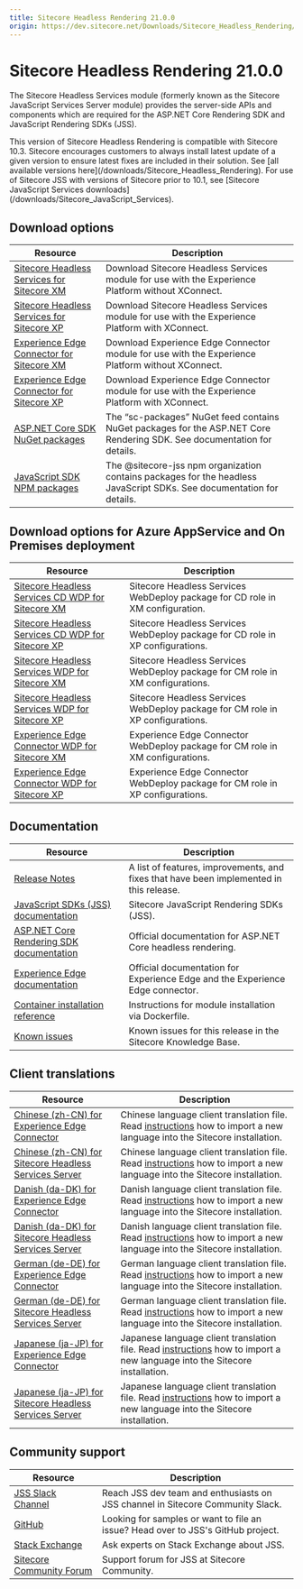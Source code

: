 ```yaml
---
title: Sitecore Headless Rendering 21.0.0
origin: https://dev.sitecore.net/Downloads/Sitecore_Headless_Rendering/21x/Sitecore_Headless_Rendering_2100.aspx
---
```


# Sitecore Headless Rendering 21.0.0

The Sitecore Headless Services module (formerly known as the Sitecore JavaScript Services Server module) provides the server-side APIs and components which are required for the ASP.NET Core Rendering SDK and JavaScript Rendering SDKs (JSS).

  <Alert variant='warning' mb={4}>
    <AlertIcon />
    This version of Sitecore Headless Rendering is compatible with Sitecore 10.3.
  </Alert>
  
  <Alert variant='warning' mb={4}>
    <AlertIcon />
    Sitecore encourages customers to always install latest update of a given version to ensure latest fixes are included in their solution. See [all available versions here](/downloads/Sitecore_Headless_Rendering).
  </Alert>
  
  <Alert variant='warning' mb={4}>
    <AlertIcon />
    For use of Sitecore JSS with versions of Sitecore prior to 10.1, see [Sitecore JavaScript Services downloads](/downloads/Sitecore_JavaScript_Services).
  </Alert>
  

## Download options

 | Resource | Description |
 | --- | --- |
 | [Sitecore Headless Services for Sitecore XM](https://sitecoredev.azureedge.net/~/media/FEC2A2D9E1A3456981673B76FC8C90CA.ashx?date=20221102T124852) | Download Sitecore Headless Services module for use with the Experience Platform without XConnect. |
 | [Sitecore Headless Services for Sitecore XP](https://sitecoredev.azureedge.net/~/media/41619E7443374CA2B64A16FC53306B6C.ashx?date=20221102T124959) | Download Sitecore Headless Services module for use with the Experience Platform with XConnect. |
 | [Experience Edge Connector for Sitecore XM](https://sitecoredev.azureedge.net/~/media/D8C6B00FCD21494F9554261741104927.ashx?date=20221102T124433) | Download Experience Edge Connector module for use with the Experience Platform without XConnect. |
 | [Experience Edge Connector for Sitecore XP](https://sitecoredev.azureedge.net/~/media/75A7FFC8BDA345D8824CEC6BF4B59E4F.ashx?date=20221102T124441) | Download Experience Edge Connector module for use with the Experience Platform with XConnect. |
 | [ASP.NET Core SDK NuGet packages](https://sitecore.myget.org/feed/sc-packages/package/nuget/Sitecore.AspNet.RenderingEngine) | The “sc-packages” NuGet feed contains NuGet packages for the ASP.NET Core Rendering SDK. See documentation for details. |
 | [JavaScript SDK NPM packages](https://www.npmjs.com/org/sitecore-jss) | The @sitecore-jss npm organization contains packages for the headless JavaScript SDKs. See documentation for details. |

## Download options for Azure AppService and On Premises deployment

 | Resource | Description |
 | --- | --- |
 | [Sitecore Headless Services CD WDP for Sitecore XM](https://sitecoredev.azureedge.net/~/media/D88F3EA7EEF24DBBBA1B701753CDDE78.ashx?date=20221102T125548) | Sitecore Headless Services WebDeploy package for CD role in XM configuration. |
 | [Sitecore Headless Services CD WDP for Sitecore XP](https://sitecoredev.azureedge.net/~/media/1AF3543C842149698C2124ADC8F6A1BC.ashx?date=20221102T125802) | Sitecore Headless Services WebDeploy package for CD role in XP configurations. |
 | [Sitecore Headless Services WDP for Sitecore XM](https://sitecoredev.azureedge.net/~/media/056B4B068ACC4FD9B0286F07B129E795.ashx?date=20221102T125207) | Sitecore Headless Services WebDeploy package for CM role in XM configurations. |
 | [Sitecore Headless Services WDP for Sitecore XP](https://sitecoredev.azureedge.net/~/media/0ADAA52B4088423B9A6C13DF56B94312.ashx?date=20221102T125253) | Sitecore Headless Services WebDeploy package for CM role in XP configurations. |
 | [Experience Edge Connector WDP for Sitecore XM](https://sitecoredev.azureedge.net/~/media/F8E7A892A1C144B5918C5F2894D6CC39.ashx?date=20221102T124437) | Experience Edge Connector WebDeploy package for CM role in XM configurations. |
 | [Experience Edge Connector WDP for Sitecore XP](https://sitecoredev.azureedge.net/~/media/CA3F1C5F9F6F48B1A464A0956EBFE36D.ashx?date=20221102T124445) | Experience Edge Connector WebDeploy package for CM role in XP configurations. |

## Documentation

 | Resource | Description |
 | --- | --- |
 | [Release Notes](/downloads/Sitecore%20Headless%20Rendering/21x/Sitecore%20Headless%20Rendering%202100/Release%20Notes) | A list of features, improvements, and fixes that have been implemented in this release. |
 | [JavaScript SDKs (JSS) documentation](https://doc.sitecore.com/en/developers/hd/210/sitecore-headless-development/sitecore-javascript-rendering-sdks--jss-.html) | Sitecore JavaScript Rendering SDKs (JSS). |
 | [ASP.NET Core Rendering SDK documentation](https://doc.sitecore.com/en/developers/hd/210/sitecore-headless-development/index-en.html) | Official documentation for ASP.NET Core headless rendering. |
 | [Experience Edge documentation](https://doc.sitecore.com/en/developers/hd/210/sitecore-headless-development/sitecore-experience-edge-for-xm.html) | Official documentation for Experience Edge and the Experience Edge connector. |
 | [Container installation reference](https://doc.sitecore.com/en/developers/103/developer-tools/sitecore-module-reference.html) | Instructions for module installation via Dockerfile. |
 | [Known issues](https://kb.sitecore.net/articles/545609) | Known issues for this release in the Sitecore Knowledge Base. |

## Client translations

 | Resource | Description |
 | --- | --- |
 | [Chinese (zh-CN) for Experience Edge Connector](https://sitecoredev.azureedge.net/~/media/3A95C75EFB954435BB478DC93C936A29.ashx?date=20220621T051124) | Chinese language client translation file. Read [instructions](~/link?_id=B685CC31771E466080080239FDBEA625&_z=z) how to import a new language into the Sitecore installation. |
 | [Chinese (zh-CN) for Sitecore Headless Services Server](https://sitecoredev.azureedge.net/~/media/4D834DD813FF41698E9E486627F0E613.ashx?date=20221102T130213) | Chinese language client translation file. Read [instructions](~/link?_id=B685CC31771E466080080239FDBEA625&_z=z) how to import a new language into the Sitecore installation. |
 | [Danish (da-DK) for Experience Edge Connector](https://sitecoredev.azureedge.net/~/media/87F3AECBD7EB4309B8FFB36F79144A9D.ashx?date=20220621T051123) | Danish language client translation file. Read [instructions](~/link?_id=B685CC31771E466080080239FDBEA625&_z=z) how to import a new language into the Sitecore installation. |
 | [Danish (da-DK) for Sitecore Headless Services Server](https://sitecoredev.azureedge.net/~/media/B12158330FEC46C3A1B1CD41186CBAC2.ashx?date=20221102T130336) | Danish language client translation file. Read [instructions](~/link?_id=B685CC31771E466080080239FDBEA625&_z=z) how to import a new language into the Sitecore installation. |
 | [German (de-DE) for Experience Edge Connector](https://sitecoredev.azureedge.net/~/media/435F0F9072544275A3F344C165C463B7.ashx?date=20220621T051124) | German language client translation file. Read [instructions](~/link?_id=B685CC31771E466080080239FDBEA625&_z=z) how to import a new language into the Sitecore installation. |
 | [German (de-DE) for Sitecore Headless Services Server](https://sitecoredev.azureedge.net/~/media/505BA622249C4BFE8512FB991BE2014B.ashx?date=20221102T130426) | German language client translation file. Read [instructions](~/link?_id=B685CC31771E466080080239FDBEA625&_z=z) how to import a new language into the Sitecore installation. |
 | [Japanese (ja-JP) for Experience Edge Connector](https://sitecoredev.azureedge.net/~/media/86401F2E67E246169F95B538CE307F4D.ashx?date=20220621T051124) | Japanese language client translation file. Read [instructions](~/link?_id=B685CC31771E466080080239FDBEA625&_z=z) how to import a new language into the Sitecore installation. |
 | [Japanese (ja-JP) for Sitecore Headless Services Server](https://sitecoredev.azureedge.net/~/media/0784B8D92DEC4B3B99AAC3FA99CEBBCA.ashx?date=20221102T130623) | Japanese language client translation file. Read [instructions](~/link?_id=B685CC31771E466080080239FDBEA625&_z=z) how to import a new language into the Sitecore installation. |

## Community support

 | Resource | Description |
 | --- | --- |
 | [JSS Slack Channel](https://sitecorechat.slack.com/messages/jss) | Reach JSS dev team and enthusiasts on JSS channel in Sitecore Community Slack. |
 | [GitHub](https://github.com/sitecore/jss) | Looking for samples or want to file an issue? Head over to JSS's GitHub project. |
 | [Stack Exchange](https://sitecore.stackexchange.com/questions/tagged/jss) | Ask experts on Stack Exchange about JSS. |
 | [Sitecore Community Forum](https://community.sitecore.net/developers/f/40) | Support forum for JSS at Sitecore Community. |